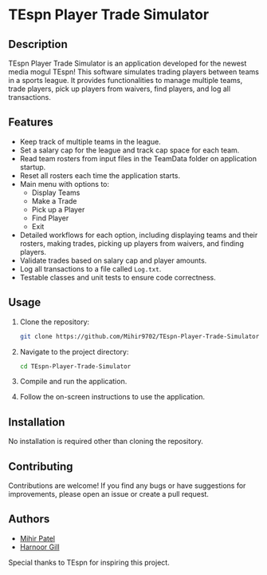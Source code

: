 # TEspn Player Trade Simulator

## Description

TEspn Player Trade Simulator is an application developed for the newest media mogul TEspn! This software simulates trading players between teams in a sports league. It provides functionalities to manage multiple teams, trade players, pick up players from waivers, find players, and log all transactions.

## Features

- Keep track of multiple teams in the league.
- Set a salary cap for the league and track cap space for each team.
- Read team rosters from input files in the TeamData folder on application startup.
- Reset all rosters each time the application starts.
- Main menu with options to:
  - Display Teams
  - Make a Trade
  - Pick up a Player
  - Find Player
  - Exit
- Detailed workflows for each option, including displaying teams and their rosters, making trades, picking up players from waivers, and finding players.
- Validate trades based on salary cap and player amounts.
- Log all transactions to a file called `Log.txt`.
- Testable classes and unit tests to ensure code correctness.

## Usage

1. Clone the repository:

    ```bash
    git clone https://github.com/Mihir9702/TEspn-Player-Trade-Simulator.git
    ```

2. Navigate to the project directory:

    ```bash
    cd TEspn-Player-Trade-Simulator
    ```

3. Compile and run the application.

4. Follow the on-screen instructions to use the application.

## Installation

No installation is required other than cloning the repository.

## Contributing

Contributions are welcome! If you find any bugs or have suggestions for improvements, please open an issue or create a pull request.

## Authors

- [Mihir Patel](https://github.com/Mihir9702)
- [Harnoor Gill](https://github.com/HS-Gill29)

Special thanks to TEspn for inspiring this project.
